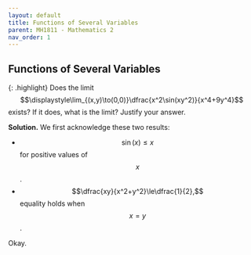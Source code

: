 ```yaml
---
layout: default
title: Functions of Several Variables
parent: MH1811 - Mathematics 2
nav_order: 1
---
```


## Functions of Several Variables

{: .highlight}
Does the limit
$$\displaystyle\lim_{(x,y)\to(0,0)}\dfrac{x^2\sin(xy^2)}{x^4+9y^4}$$
exists? If it does, what is the limit? Justify your answer.

**Solution.** We first acknowledge these two results:

* $$\sin(x)\le x$$ for positive values of $$x$$.
* $$\dfrac{xy}{x^2+y^2}\le\dfrac{1}{2},$$ equality holds when $$x=y$$.

Okay.